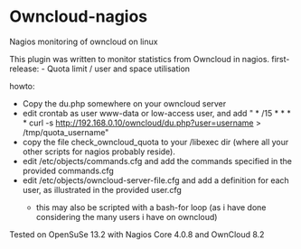 Owncloud-nagios
===============
Nagios monitoring of owncloud on linux

This plugin was written to monitor statistics from Owncloud in nagios.
first-release:
	- Quota limit / user and space utilisation

howto:

- Copy the du.php somewhere on your owncloud server
- edit crontab as user www-data or low-access user, and add " * /15  *  *  *  *  curl  -s http://192.168.0.10/owncloud/du.php?user=username > /tmp/quota_username"
- copy the file check_owncloud_quota to your <nagios>/libexec dir (where all your other scripts for nagios probably reside).
- edit <nagios>/etc/objects/commands.cfg and add the commands specified in the provided commands.cfg
- edit <nagios>/etc/objects/owncloud-server-file.cfg and add a definition for each user, as illustrated in the provided user.cfg
  -	this may also be scripted with a bash-for loop (as i have done considering the many users i have on owncloud)



Tested on OpenSuSe 13.2 with Nagios Core 4.0.8 and OwnCloud 8.2

